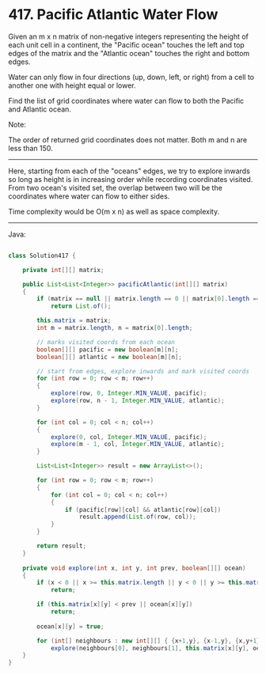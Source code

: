 # 417. Pacific Atlantic Water Flow

Given an m x n matrix of non-negative integers representing the height of each
unit cell in a continent, the "Pacific ocean" touches the left and top edges of
the matrix and the "Atlantic ocean" touches the right and bottom edges.

Water can only flow in four directions (up, down, left, or right) from a cell
to another one with height equal or lower.

Find the list of grid coordinates where water can flow to both the Pacific and
Atlantic ocean.


Note:

The order of returned grid coordinates does not matter.
Both m and n are less than 150.

---

Here, starting from each of the "oceans" edges, we try to explore inwards so
long as height is in increasing order while recording coordinates visited. From
two ocean's visited set, the overlap between two will be the coordinates where
water can flow to either sides.

Time complexity would be O(m x n) as well as space complexity.

---

Java:

```java

class Solution417 {

    private int[][] matrix;

    public List<List<Integer>> pacificAtlantic(int[][] matrix)
    {
        if (matrix == null || matrix.length == 0 || matrix[0].length == 0)
            return List.of();

        this.matrix = matrix;
        int m = matrix.length, n = matrix[0].length;

        // marks visited coords from each ocean
        boolean[][] pacific = new boolean[m][n];
        boolean[][] atlantic = new boolean[m][n];

        // start from edges, explore inwards and mark visited coords
        for (int row = 0; row < m; row++)
        {
            explore(row, 0, Integer.MIN_VALUE, pacific);
            explore(row, n - 1, Integer.MIN_VALUE, atlantic);
        }

        for (int col = 0; col < n; col++)
        {
            explore(0, col, Integer.MIN_VALUE, pacific);
            explore(m - 1, col, Integer.MIN_VALUE, atlantic);
        }

        List<List<Integer>> result = new ArrayList<>();

        for (int row = 0; row < m; row++)
        {
            for (int col = 0; col < n; col++)
            {
                if (pacific[row][col] && atlantic[row][col])
                    result.append(List.of(row, col));
            }
        }

        return result;
    }
    
    private void explore(int x, int y, int prev, boolean[][] ocean)
    {
        if (x < 0 || x >= this.matrix.length || y < 0 || y >= this.matrix[0].length)
            return;

        if (this.matrix[x][y] < prev || ocean[x][y])
            return;
        
        ocean[x][y] = true;

        for (int[] neighbours : new int[][] { {x+1,y}, {x-1,y}, {x,y+1}, {x,y-1} })
            explore(neighbours[0], neighbours[1], this.matrix[x][y], ocean);
    }
}
```
